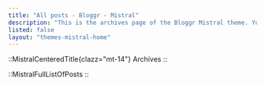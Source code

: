 ```yaml
---
title: "All posts - Bloggr - Mistral"
description: "This is the archives page of the Bloggr Mistral theme. You can find all the posts here."
listed: false
layout: "themes-mistral-home"
---
```


::MistralCenteredTitle{clazz="mt-14"}
Archives
::


::MistralFullListOfPosts
::

